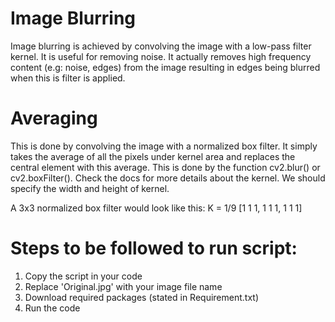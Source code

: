 # Image Blurring
Image blurring is achieved by convolving the image with a low-pass filter kernel. It is useful for removing noise. It actually removes high frequency content (e.g: noise, edges) from the image resulting in edges being blurred when this is filter is applied.

# Averaging
This is done by convolving the image with a normalized box filter. It simply takes the average of all the pixels under kernel area and replaces the central element with this average. This is done by the function cv2.blur() or cv2.boxFilter(). Check the docs for more details about the kernel. We should specify the width and height of kernel.

A 3x3 normalized box filter would look like this:
K = 1/9 [1 1 1, 1 1 1, 1 1 1]

# Steps to be followed to run script:
1. Copy the script in your code
2. Replace 'Original.jpg' with your image file name
3. Download required packages (stated in Requirement.txt)
4. Run the code

